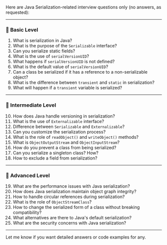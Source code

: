 Here are Java Serialization-related interview questions only (no answers, as requested):

---

### 🔹 **Basic Level**

1. What is serialization in Java?
2. What is the purpose of the `Serializable` interface?
3. Can you serialize static fields?
4. What is the use of `serialVersionUID`?
5. What happens if `serialVersionUID` is not defined?
6. What is the default value of `serialVersionUID`?
7. Can a class be serialized if it has a reference to a non-serializable object?
8. What is the difference between `transient` and `static` in serialization?
9. What will happen if a `transient` variable is serialized?

---

### 🔹 **Intermediate Level**

10. How does Java handle versioning in serialization?
11. What is the use of `Externalizable` interface?
12. Difference between `Serializable` and `Externalizable`?
13. Can you customize the serialization process?
14. What is the role of `readObject()` and `writeObject()` methods?
15. What is `ObjectOutputStream` and `ObjectInputStream`?
16. How do you prevent a class from being serialized?
17. Can you serialize a singleton class? How?
18. How to exclude a field from serialization?

---

### 🔹 **Advanced Level**

19. What are the performance issues with Java serialization?
20. How does Java serialization maintain object graph integrity?
21. How to handle circular references during serialization?
22. What is the role of `ObjectStreamClass`?
23. How to change the serialized form of a class without breaking compatibility?
24. What alternatives are there to Java's default serialization?
25. What are the security concerns with Java serialization?

---

Let me know if you want detailed answers or code examples for any.
